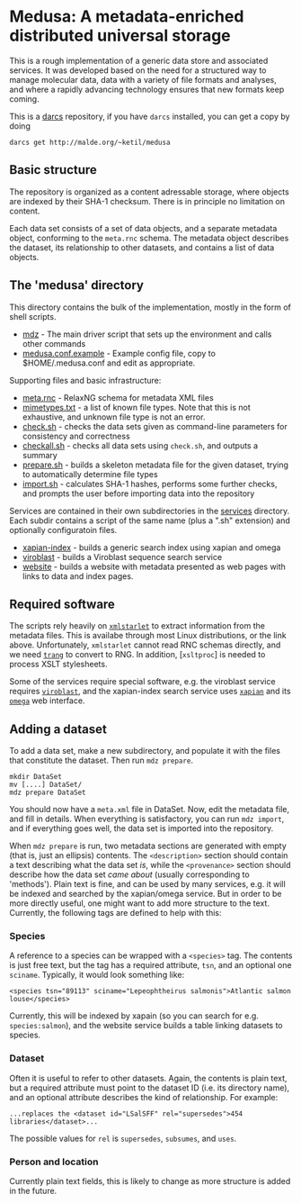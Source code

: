 # Medusa: A metadata-enriched distributed universal storage

This is a rough implementation of a generic data store and associated
services.  It was developed based on the need for a structured way to
manage molecular data, data with a variety of file formats and
analyses, and where a rapidly advancing technology ensures that new
formats keep coming.

This is a [darcs](http://darcs.net/) repository, if you have `darcs`
installed, you can get a copy by doing

    darcs get http://malde.org/~ketil/medusa

## Basic structure

The repository is organized as a content adressable storage, where
objects are indexed by their SHA-1 checksum.  There is in principle no
limitation on content.

Each data set consists of a set of data objects, and a separate
metadata object, conforming to the `meta.rnc` schema.  The metadata
object describes the dataset, its relationship to other datasets, and
contains a list of data objects.

## The 'medusa' directory

This directory contains the bulk of the implementation, mostly in the
form of shell scripts.

 * [mdz](mdz) - The main driver script that sets up the
   environment and calls other commands
 * [medusa.conf.example](medusa.conf.example) - Example config file,
   copy to $HOME/.medusa.conf and edit as appropriate.

Supporting files and basic infrastructure:

 * [meta.rnc](meta.rnc) - RelaxNG schema for metadata XML files
 * [mimetypes.txt](mimetypes.txt) - a list of known file types. Note that this is not
   exhaustive, and unknown file type is not an error.
 * [check.sh](check.sh) - checks the data sets given as command-line parameters
   for consistency and correctness
 * [checkall.sh](checkall.sh) - checks all data sets using `check.sh`, and outputs a
   summary
 * [prepare.sh](prepare.sh) - builds a skeleton metadata file for the given
   dataset, trying to automatically determine file types
 * [import.sh](import.sh) - calculates SHA-1 hashes, performs some
   further checks, and prompts the user before importing data into the repository

Services are contained in their own subdirectories in the
[services](services) directory.  Each subdir contains a script of the
same name (plus a ".sh" extension) and optionally configuratoin files.

 * [xapian-index](services/xapian-index/) - builds a generic search index using xapian and
   omega
 * [viroblast](servcies/viroblast/) - builds a Viroblast sequence search service
 * [website](servcies/website) - builds a website with metadata
    presented as web pages with links to data and index pages.

## Required software

The scripts rely heavily on
[`xmlstarlet`](http://xmlstar.sourceforge.net/) to extract information
from the metadata files.  This is availabe through most Linux
distributions, or the link above.  Unfortunately, `xmlstarlet` cannot
read RNC schemas directly, and we need
[`trang`](https://code.google.com/p/jing-trang/) to convert to RNG.
In addition, [`xsltproc`] is needed to process XSLT stylesheets.

Some of the services require special software, e.g. the viroblast
service requires
[`viroblast`](http://indra.mullins.microbiol.washington.edu/viroblast/viroblast.php),
and the xapian-index search service uses
[`xapian`](http://xapian.org/) and its
[`omega`](http://xapian.org/docs/omega/overview.html) web interface.

## Adding a dataset

To add a data set, make a new subdirectory, and populate it with the
files that constitute the dataset.  Then run `mdz prepare`.

    mkdir DataSet
    mv [....] DataSet/
	mdz prepare DataSet
	
You should now have a `meta.xml` file in DataSet.  Now, edit the
metadata file, and fill in details.  When everything is satisfactory,
you can run `mdz import`, and if everything goes well, the data set is
imported into the repository.

When `mdz prepare` is run, two metadata sections are generated with
empty (that is, just an ellipsis) contents.  The `<description>`
section should contain a text describing what the data set _is_, while
the `<provenance>` section should describe how the data set _came
about_ (usually corresponding to 'methods').  Plain text is fine, and
can be used by many services, e.g. it will be indexed and searched by
the xapian/omega service.  But in order to be more directly useful,
one might want to add more structure to the text.  Currently, the
following tags are defined to help with this:

### Species

A reference to a species can be wrapped with a `<species>` tag.  The
contents is just free text, but the tag has a required attribute,
`tsn`, and an optional one `sciname`.  Typically, it would look
something like:

    <species tsn="89113" sciname="Lepeophtheirus salmonis">Atlantic salmon louse</species>

Currently, this will be indexed by xapain (so you can search for
e.g. `species:salmon`), and the website service builds a table linking
datasets to species.

### Dataset

Often it is useful to refer to other datasets.  Again, the contents is
plain text, but a required attribute must point to the dataset ID
(i.e. its directory name), and an optional attribute describes the
kind of relationship. For example:

    ...replaces the <dataset id="LSalSFF" rel="supersedes">454 libraries</dataset>...

The possible values for `rel` is `supersedes`, `subsumes`, and `uses`.

### Person and location

Currently plain text fields, this is likely to change as more
structure is added in the future.

